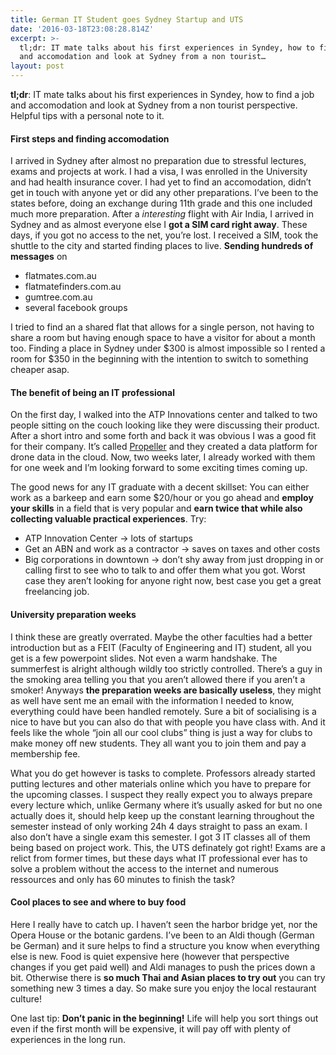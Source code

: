 ```yaml
---
title: German IT Student goes Sydney Startup and UTS
date: '2016-03-18T23:08:28.814Z'
excerpt: >-
  tl;dr: IT mate talks about his first experiences in Syndey, how to find a job
  and accomodation and look at Sydney from a non tourist…
layout: post
---
```

**tl;dr**: IT mate talks about his first experiences in Syndey, how to find a job and accomodation and look at Sydney from a non tourist perspective. Helpful tips with a personal note to it.

#### First steps and finding accomodation

I arrived in Sydney after almost no preparation due to stressful lectures, exams and projects at work. I had a visa, I was enrolled in the University and had health insurance cover. I had yet to find an accomodation, didn’t get in touch with anyone yet or did any other preparations. I’ve been to the states before, doing an exchange during 11th grade and this one included much more preparation. After a *interesting* flight with Air India, I arrived in Sydney and as almost everyone else I **got a SIM card right away**. These days, if you got no access to the net, you’re lost. I received a SIM, took the shuttle to the city and started finding places to live. **Sending hundreds of messages** on

*   flatmates.com.au
*   flatmatefinders.com.au
*   gumtree.com.au
*   several facebook groups

I tried to find an a shared flat that allows for a single person, not having to share a room but having enough space to have a visitor for about a month too. Finding a place in Sydney under $300 is almost impossible so I rented a room for $350 in the beginning with the intention to switch to something cheaper asap.

#### The benefit of being an IT professional

On the first day, I walked into the ATP Innovations center and talked to two people sitting on the couch looking like they were discussing their product. After a short intro and some forth and back it was obvious I was a good fit for their company. It’s called [Propeller](http://propelleraero.com) and they created a data platform for drone data in the cloud. Now, two weeks later, I already worked with them for one week and I’m looking forward to some exciting times coming up.

The good news for any IT graduate with a decent skillset: You can either work as a barkeep and earn some $20/hour or you go ahead and **employ your skills** in a field that is very popular and **earn twice that while also collecting valuable practical experiences**. Try:

*   ATP Innovation Center → lots of startups
*   Get an ABN and work as a contractor → saves on taxes and other costs
*   Big corporations in downtown → don’t shy away from just dropping in or calling first to see who to talk to and offer them what you got. Worst case they aren’t looking for anyone right now, best case you get a great freelancing job.

#### University preparation weeks

I think these are greatly overrated. Maybe the other faculties had a better introduction but as a FEIT (Faculty of Engineering and IT) student, all you get is a few powerpoint slides. Not even a warm handshake. The summerfest is alright although wildly too strictly controlled. There’s a guy in the smoking area telling you that you aren’t allowed there if you aren’t a smoker! Anyways **the preparation weeks are basically useless**, they might as well have sent me an email with the information I needed to know, everything could have been handled remotely. Sure a bit of socialising is a nice to have but you can also do that with people you have class with. And it feels like the whole “join all our cool clubs” thing is just a way for clubs to make money off new students. They all want you to join them and pay a membership fee.

What you do get however is tasks to complete. Professors already started putting lectures and other materials online which you have to prepare for the upcoming classes. I suspect they really expect you to always prepare every lecture which, unlike Germany where it’s usually asked for but no one actually does it, should help keep up the constant learning throughout the semester instead of only working 24h 4 days straight to pass an exam. I also don’t have a single exam this semester. I got 3 IT classes all of them being based on project work. This, the UTS definately got right! Exams are a relict from former times, but these days what IT professional ever has to solve a problem without the access to the internet and numerous ressources and only has 60 minutes to finish the task?

#### Cool places to see and where to buy food

Here I really have to catch up. I haven’t seen the harbor bridge yet, nor the Opera House or the botanic gardens. I’ve been to an Aldi though (German be German) and it sure helps to find a structure you know when everything else is new. Food is quiet expensive here (however that perspective changes if you get paid well) and Aldi manages to push the prices down a bit. Otherwise there is **so much Thai and Asian places to try out** you can try something new 3 times a day. So make sure you enjoy the local restaurant culture!

One last tip: **Don’t panic in the beginning!** Life will help you sort things out even if the first month will be expensive, it will pay off with plenty of experiences in the long run.
